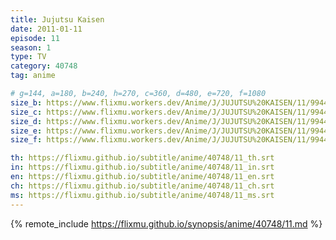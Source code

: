 ```yaml
---
title: Jujutsu Kaisen
date: 2011-01-11
episode: 11
season: 1
type: TV
category: 40748
tag: anime

# g=144, a=180, b=240, h=270, c=360, d=480, e=720, f=1080
size_b: https://www.flixmu.workers.dev/Anime/J/JUJUTSU%20KAISEN/11/994421472a0ce5e8a13ac98f65eaca8c_3913680.mp4
size_c: https://www.flixmu.workers.dev/Anime/J/JUJUTSU%20KAISEN/11/994421472a0ce5e8a13ac98f65eaca8c_3913679.mp4
size_d: https://www.flixmu.workers.dev/Anime/J/JUJUTSU%20KAISEN/11/994421472a0ce5e8a13ac98f65eaca8c_3913681.mp4
size_e: https://www.flixmu.workers.dev/Anime/J/JUJUTSU%20KAISEN/11/994421472a0ce5e8a13ac98f65eaca8c_3913682.mp4
size_f: https://www.flixmu.workers.dev/Anime/J/JUJUTSU%20KAISEN/11/994421472a0ce5e8a13ac98f65eaca8c_3913683.mp4

th: https://flixmu.github.io/subtitle/anime/40748/11_th.srt
in: https://flixmu.github.io/subtitle/anime/40748/11_in.srt
en: https://flixmu.github.io/subtitle/anime/40748/11_en.srt
ch: https://flixmu.github.io/subtitle/anime/40748/11_ch.srt
ms: https://flixmu.github.io/subtitle/anime/40748/11_ms.srt
---
```

{% remote_include https://flixmu.github.io/synopsis/anime/40748/11.md %}
